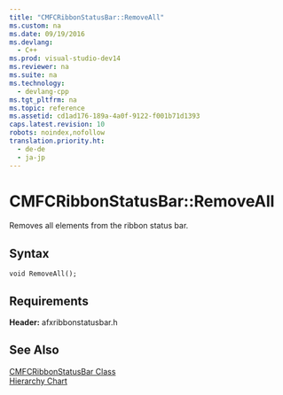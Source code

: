 ```yaml
---
title: "CMFCRibbonStatusBar::RemoveAll"
ms.custom: na
ms.date: 09/19/2016
ms.devlang: 
  - C++
ms.prod: visual-studio-dev14
ms.reviewer: na
ms.suite: na
ms.technology: 
  - devlang-cpp
ms.tgt_pltfrm: na
ms.topic: reference
ms.assetid: cd1ad176-189a-4a0f-9122-f001b71d1393
caps.latest.revision: 10
robots: noindex,nofollow
translation.priority.ht: 
  - de-de
  - ja-jp
---
```

# CMFCRibbonStatusBar::RemoveAll
Removes all elements from the ribbon status bar.  
  
## Syntax  
  
```  
void RemoveAll();  
```  
  
## Requirements  
 **Header:** afxribbonstatusbar.h  
  
## See Also  
 [CMFCRibbonStatusBar Class](../vs140/CMFCRibbonStatusBar-Class.md)   
 [Hierarchy Chart](../vs140/Hierarchy-Chart.md)